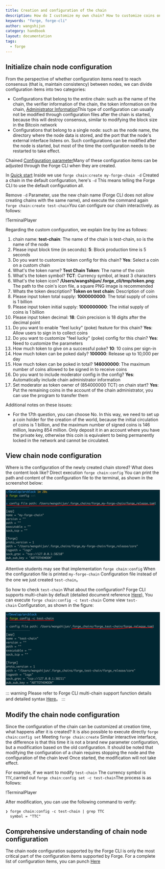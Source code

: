 ```yaml
---
title: Creation and configuration of the chain
description: How do I customize my own chain? How to customize coins on the chain?
keywords: "forge, forge-cli"
author: wangshijun
category: handbook
layout: documentation
tags:
  - forge
---
```


## Initialize chain node configuration

From the perspective of whether configuration items need to reach consensus (that is, maintain consistency) between nodes, we can divide configuration items into two categories:

- Configurations that belong to the entire chain: such as the name of the chain, the verifier information of the chain, the token information on the chain, [Administrator Information](../../1-introduction/initial-setup)This type of configuration can usually not be modified through configuration files after the chain is started, because this will destroy consensus, similar to modifying the block size in the Bitcoin network
- Configurations that belong to a single node: such as the node name, the directory where the node data is stored, and the port that the node's external interface listens on. Such configurations can be modified after the node is started, but most of the time the configuration needs to be restarted to take effect.

Chained [Configuration parameter](https://docs.arcblockio.cn/zh/docs/instruction/configuration)Many of these configuration items can be adjusted through the Forge CLI when they are created.

In [Quick start](../../1-introduction/getting-started) Inside we use `forge chain:create my-forge-chain -d` Created a chain in the default configuration, here's `-d` This means telling the Forge CLI to use the default configuration all.

Remove `-d` Parameter, use the new chain name (Forge CLI does not allow creating chains with the same name), and execute the command again `forge chain:create test-chain`You can configure our chain interactively. as follows:

!TerminalPlayer[](./images/4-create-chain.yml)

Regarding the custom configuration, we explain line by line as follows:

1.  chain name: **test-chain**: The name of the chain is test-chain, so is the name of the node
2.  Please input block time (in seconds): **5**: Block production time is 5 seconds
3.  Do you want to customize token config for this chain? **Yes**: Select a coin on a custom chain
4.  What's the token name? **Test Chain Token**: The name of the coin
5.  What's the token symbol? **TCT**: Currency symbol, at least 3 characters
6.  What's the token icon? **/Users/wangshijun/.forge_cli/tmp/token.png**: The path to the coin's icon file, a square PNG image is recommended
7.  Whats the token description? **Token on test chain**: Description of coin
8.  Please input token total supply: **1000000000**: The total supply of coins is 1 billion
9.  Please input token initial supply: **1000000000**: The initial supply of coins is 1 billion
10. Please input token decimal: **18**: Coin precision is 18 digits after the decimal point
11. Do you want to enable "feel lucky" (poke) feature for this chain? **Yes**: Allow users to sign in to collect coins
12. Do you want to customize "feel lucky" (poke) config for this chain? **Yes**: Need to customize the parameters
13. How much token to give on a successful poke? **10**: 10 coins per sign-in
14. How much token can be poked daily? **100000**: Release up to 10,000 per day
15. How much token can be poked in total? **146000000**: The maximum number of coins allowed to be signed in to receive coins
16. Do you want to include moderator config in the config? **Yes**: Automatically include chain administrator information
17. Set moderator as token owner of (854000000 TCT) on chain start? **Yes**: Put the remaining coins in the account of the chain administrator, you can use the program to transfer them

Additional notes on these issues:

- For the 17th question, you can choose No. In this way, we need to set up a coin holder for the creation of the world, because the initial circulation of coins is 1 billion, and the maximum number of signed coins is 146 million, leaving 854 million. Only deposit it in an account where you have the private key, otherwise this coin is equivalent to being permanently locked in the network and cannot be circulated.

## View chain node configuration

Where is the configuration of the newly created chain stored? What does the content look like? Direct execution `forge chain:config` You can print the path and content of the configuration file to the terminal, as shown in the screenshot below:

![](./images/config-get.png)

Attentive students may see that implementation `forge chain:config` When the configuration file is printed `my-forge-chain` Configuration file instead of the one we just created `test-chain`。

So how to check `test-chain` What about the configuration? Forge CLI supports multi-chain by default (detailed document reference [Here](../../9-customization/multi-chain)), You can execute `forge chain:config -c test-chain` Come view `test-chain` Configuration, as shown in the figure:

![](./images/config-chain.png)

::: warning
Please refer to Forge CLI multi-chain support function details and detailed syntax [Here](../../9-customization/multi-chain)。
:::

## Modify the chain node configuration

Since the configuration of the chain can be customized at creation time, what happens after it is created? It is also possible to execute directly `forge chain:config set` Meeting `forge chain:create` Similar interactive interface, the difference is that this time it is not a brand new parameter configuration, but a modification based on the old configuration. It should be noted that modifying the configuration of a chain requires stopping the node and the configuration of the chain level Once started, the modification will not take effect.

For example, if we want to modify `test-chain` The currency symbol is `TTC`,carried out `forge chain:config set -c test-chain`The process is as follows:

!TerminalPlayer[](./images/5-config-set.yml)

After modification, you can use the following command to verify:

```shell
❯ forge chain:config -c test-chain | grep TTC
  symbol = "TTC"
```

## Comprehensive understanding of chain node configuration

The chain node configuration supported by the Forge CLI is only the most critical part of the configuration items supported by Forge. For a complete list of configuration items, you can punch [Here](https://docs.arcblockio.cn/zh/docs/instruction/configuration)
